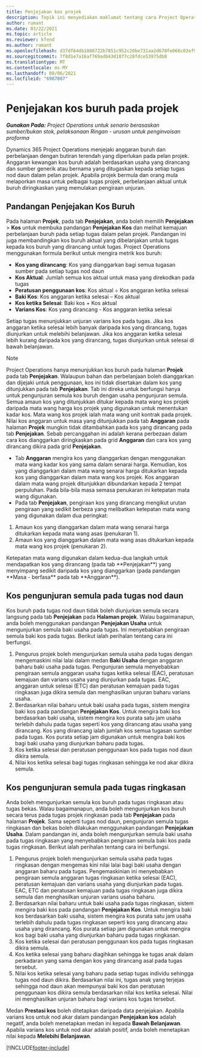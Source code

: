 ```yaml
---
title: Penjejakan kos projek
description: Topik ini menyediakan maklumat tentang cara Project Operations menjejaki kemajuan berbanding kos buruh dan perbelanjaan pada projek.
author: rumant
ms.date: 03/22/2021
ms.topic: article
ms.reviewer: kfend
ms.author: rumant
ms.openlocfilehash: d37df64db1808722b7851c952c20be731aa2d670fe066c02ef90386712487407
ms.sourcegitcommit: 7f8d1e7a16af769adb43d1877c28fdce53975db8
ms.translationtype: MT
ms.contentlocale: ms-MY
ms.lasthandoff: 08/06/2021
ms.locfileid: "6987807"
---
```

# <a name="labor-cost-tracking-on-projects"></a>Penjejakan kos buruh pada projek

_**Gunakan Pada:** Project Operations untuk senario berasaskan sumber/bukan stok, pelaksanaan Ringan - urusan untuk penginvoisan proforma_

Dynamics 365 Project Operations menjejaki anggaran buruh dan perbelanjaan dengan butiran terendah yang diperlukan pada pelan projek. Anggaran kewangan kos buruh adalah berdasarkan usaha yang dirancang dan sumber generik atau bernama yang ditugaskan kepada setiap tugas nod daun dalam pelan projek. Apabila projek bermula dan orang mula melaporkan masa untuk pelbagai tugas projek, perbelanjaan aktual untuk buruh diringkaskan yang memulakan pengiraan unjuran.

## <a name="labor-cost-tracking-view"></a>Pandangan Penjejakan Kos Buruh

Pada halaman **Projek**, pada tab **Penjejakan**, anda boleh memilih **Penjejakan** > **Kos** untuk membuka pandangan **Penjejakan Kos** dan melihat kemajuan perbelanjaan buruh pada setiap tugas dalam pelan projek. Pandangan ini juga membandingkan kos buruh aktual yang dibelanjakan untuk tugas kepada kos buruh yang dirancang untuk tugas. Project Operations menggunakan formula berikut untuk mengira metrik kos buruh:

- **Kos yang dirancang**: Kos yang dianggarkan bagi semua tugasan sumber pada setiap tugas nod daun
- **Kos Aktual**: Jumlah semua kos aktual untuk masa yang direkodkan pada tugas
- **Peratusan penggunaan kos**: Kos aktual ÷ Kos anggaran ketika selesai
- **Baki Kos**: Kos anggaran ketika selesai – Kos aktual
- **Kos ketika Selesai**: Baki kos + Kos aktual
- **Varians Kos**: Kos yang dirancang - Kos anggaran ketika selesai

Setiap tugas menunjukkan unjuran varians kos pada tugas. Jika kos anggaran ketika selesai lebih banyak daripada kos yang dirancang, tugas diunjurkan untuk melebihi belanjawan. Jika kos anggaran ketika selesai lebih kurang daripada kos yang dirancang, tugas diunjurkan untuk selesai di bawah belanjawan.

>[!NOTE]
> Project Operations hanya menunjukkan kos buruh pada halaman **Projek** pada tab **Penjejakan**. Walaupun bahan dan perbelanjaan boleh dianggarkan dan dijejaki untuk penggunaan, kos ini tidak disertakan dalam kos yang ditunjukkan pada tab **Penjejakan**. Tab ini direka untuk berfungsi hanya untuk pengunjuran semula kos buruh dengan usaha pengunjuran semula.
Semua amaun kos yang ditunjukkan ditukar kepada mata wang kos projek daripada mata wang harga kos projek yang digunakan untuk menentukan kadar kos. Mata wang kos projek ialah mata wang unit kontrak pada projek. Nilai kos anggaran untuk masa yang ditunjukkan pada tab **Anggaran** pada halaman **Projek** mungkin tidak ditambahkan pada kos yang dirancang pada tab **Penjejakan**. Sebab percanggahan ini adalah kerana perbezaan dalam cara kos dianggarkan diringkaskan pada grid **Anggaran** dan cara kos yang dirancang dikira pada grid **Penjejakan**. 
>
> - Tab **Anggaran** mengira kos yang dianggarkan dengan menggunakan mata wang kadar kos yang sama dalam senarai harga. Kemudian, kos yang dianggarkan dalam mata wang senarai harga ditukarkan kepada kos yang dianggarkan dalam mata wang kos projek. Kos anggaran dalam mata wang projek ditunjukkan dibundarkan kepada 2 tempat perpuluhan. Pada bila-bila masa semasa penukaran ini ketepatan mata wang digunakan. 
> - Pada tab **Penjejakan**, pengiraan kos yang dirancang mengikut urutan pengiraan yang sedikit berbeza yang melibatkan ketepatan mata wang yang digunakan dalam dua peringkat: 
   ><ol>
   ><li>Amaun kos yang dianggarkan dalam mata wang senarai harga ditukarkan kepada mata wang asas (penukaran 1).</li>
   ><li>Amaun kos yang dianggarkan dalam mata wang asas ditukarkan kepada mata wang kos projek (penukaran 2). </li>
   ></ol>
   >Ketepatan mata wang digunakan dalam kedua-dua langkah untuk mendapatkan kos yang dirancang (pada tab **Penjejakan**) yang menyimpang sedikit daripada kos yang dianggarkan (pada pandangan **Masa - berfasa** pada tab **Anggaran**). 
   
## <a name="reprojecting-costs-on-leaf-node-tasks"></a>Kos pengunjuran semula pada tugas nod daun

Kos buruh pada tugas nod daun tidak boleh diunjurkan semula secara langsung pada tab **Penjejakan** pada **Halaman projek**. Walau bagaimanapun, anda boleh menggunakan pandangan **Penjejakan Usaha** untuk mengunjurkan semula baki usaha pada tugas. Ini menyebabkan pengiraan semula baki kos pada tugas. Berikut ialah perihalan tentang cara ini berfungsi.

1. Pengurus projek boleh mengunjurkan semula usaha pada tugas dengan mengemaskini nilai lalai dalam medan **Baki Usaha** dengan anggaran baharu baki usaha pada tugas. Pengunjuran semula menyebabkan pengiraan semula anggaran usaha tugas ketika selesai (EAC), peratusan kemajuan dan varians usaha yang diunjurkan pada tugas. EAC, anggaran untuk selesai (ETC) dan peratusan kemajuan pada tugas ringkasan juga dikira semula dan menghasilkan unjuran baharu varians usaha.
2. Berdasarkan nilai baharu untuk baki usaha pada tugas, sistem mengira baki kos pada pandangan **Penjejakan Kos**. Untuk mengira baki kos berdasarkan baki usaha, sistem mengira kos purata satu jam usaha terlebih dahulu pada tugas seperti kos yang dirancang atau usaha yang dirancang. Kos yang dirancang ialah jumlah kos semua tugasan sumber pada tugas. Kos purata setiap jam digunakan untuk mengira baki kos bagi baki usaha yang diunjurkan baharu pada tugas.
3. Kos ketika selesai dan peratusan penggunaan kos pada tugas nod daun dikira semula.
4. Nilai kos ketika selesai bagi tugas ringkasan sehingga ke nod akar dikira semula.

## <a name="reprojecting-costs-on-summary-tasks"></a>Kos pengunjuran semula pada tugas ringkasan

Anda boleh mengunjurkan semula kos buruh pada tugas ringkasan atau tugas bekas. Walau bagaimanapun, anda boleh mengunjurkan kos buruh secara terus pada tugas projek ringkasan pada tab **Penjejakan** pada halaman **Projek**. Sama seperti tugas nod daun, pengunjuran semula tugas ringkasan dan bekas boleh dilakukan menggunakan pandangan **Penjejakan Usaha**. Dalam pandangan ini, anda boleh mengunjurkan semula baki usaha pada tugas ringkasan yang menyebabkan pengiraan semula baki kos pada tugas ringkasan. Berikut ialah perihalan tentang cara ini berfungsi.

1. Pengurus projek boleh mengunjurkan semula usaha pada tugas ringkasan dengan mengemas kini nilai lalai bagi baki usaha dengan anggaran baharu pada tugas. Pengemaskinian ini menyebabkan pengiraan semula anggaran tugas ringkasan ketika selesai (EAC), peratusan kemajuan dan varians usaha yang diunjurkan pada tugas. EAC, ETC dan peratusan kemajuan pada tugas ringkasan juga dikira semula dan menghasilkan unjuran varians usaha baharu.
2. Berdasarkan nilai baharu untuk baki usaha pada tugas ringkasan, sistem mengira baki kos pada pandangan **Penjejakan Kos**. Untuk mengira baki kos berdasarkan baki usaha, sistem mengira kos purata satu jam usaha terlebih dahulu pada tugas ringkasan seperti kos yang dirancang atau usaha yang dirancang. Kos purata setiap jam digunakan untuk mengira kos bagi baki usaha yang diunjurkan baharu pada tugas ringkasan.
3. Kos ketika selesai dan peratusan penggunaan kos pada tugas ringkasan dikira semula.
4. Kos ketika selesai yang baharu diagihkan sehingga ke tugas anak dalam perkadaran yang sama dengan kos yang dirancang asal pada tugas tersebut.
5. Nilai kos ketika selesai yang baharu pada setiap tugas individu sehingga tugas nod daun dikira. Berdasarkan nilai ini, tugas anak yang terjejas sehingga nod daun akan mempunyai baki kos dan peratusan penggunaan kos dikira semula berdasarkan nilai kos ketika selesai. Nilai ini menghasilkan unjuran baharu bagi varians kos tugas tersebut. 


Medan **Prestasi kos** boleh ditetapkan daripada data penjejakan. Apabila varians kos untuk nod akar dalam pandangan **Penjejakan kos** adalah negatif, anda boleh menetapkan medan ini kepada **Bawah Belanjawan**. Apabila varians kos untuk nod akar adalah positif, anda boleh menetapkan nilai kepada **Melebihi Belanjawan**.


[!INCLUDE[footer-include](../includes/footer-banner.md)]
